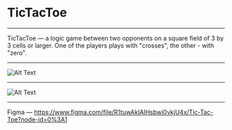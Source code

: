 # TicTacToe 
____
TicTacToe — a logic game between two opponents on a square field of 3 by 3 cells or larger. One of the players plays with "crosses", the other - with "zero". 
____
![Alt Text](https://github.com/MarvisClause/TicTacToe-v2/blob/main/Assets/Showcase/TicTacToeGameEntry.gif)
____ 
![Alt Text](https://github.com/MarvisClause/TicTacToe-v2/blob/main/Assets/Showcase/TicTacGameOne.gif)
____ 
Figma — https://www.figma.com/file/R1tuwAkIAIHsbwi0vkjU4x/Tic-Tac-Toe?node-id=0%3A1

